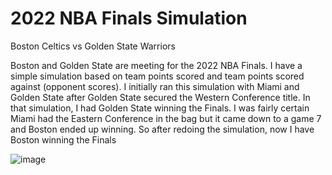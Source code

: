 # 2022 NBA Finals Simulation
Boston Celtics vs Golden State Warriors

Boston and Golden State are meeting for the 2022 NBA Finals.  I have a simple simulation based on team points scored and team points scored against (opponent scores).  I initially ran this simulation with Miami and Golden State after Golden State secured the Western Conference title. In that simulation, I had Golden State winning the Finals. I was fairly certain Miami had the Eastern Conference in the bag but it came down to a game 7 and Boston ended up winning.  So after redoing the simulation, now I have Boston winning the Finals

![image](https://user-images.githubusercontent.com/7337212/172449015-3fdb703e-6f06-4fe3-bbf2-064a941a6864.png)


